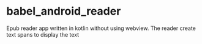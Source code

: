 # babel_android_reader
Epub reader app written in kotlin without using webview. The reader create text spans to display the text

